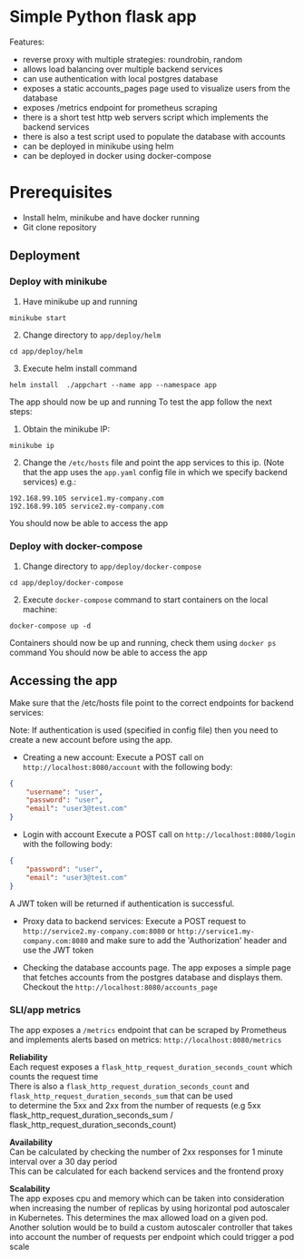 # Simple Python flask app
Features:  
* reverse proxy with multiple strategies: roundrobin, random
* allows load balancing over multiple backend services
* can use authentication with local postgres database
* exposes a static accounts_pages page used to visualize users from the database
* exposes /metrics endpoint for prometheus scraping
* there is a short test http web servers script which implements the backend services
* there is also a test script used to populate the database with accounts
* can be deployed in minikube using helm
* can be deployed in docker using docker-compose

# Prerequisites
* Install helm, minikube and have docker running
* Git clone repository

## Deployment
### Deploy with minikube
1. Have minikube up and running
```shell script
minikube start
```

2. Change directory to `app/deploy/helm`
```shell script
cd app/deploy/helm
```

3. Execute helm install command
```shell script
helm install  ./appchart --name app --namespace app
```
The app should now be up and running
To test the app follow the next steps:
1. Obtain the minikube IP:
```shell script
minikube ip
```

2. Change the `/etc/hosts` file and point the app services to this ip. (Note that the app uses the `app.yaml` config 
file in which we specify backend services) e.g.:
```shell script
192.168.99.105 service1.my-company.com
192.168.99.105 service2.my-company.com
```
You should now be able to access the app

### Deploy with docker-compose
1. Change directory to `app/deploy/docker-compose`
```shell script
cd app/deploy/docker-compose
```

2. Execute `docker-compose` command to start containers on the local machine:
```shell script
docker-compose up -d
```
Containers should now be up and running, check them using `docker ps` command
You should now be able to access the app

## Accessing the app
Make sure that the /etc/hosts file point to the correct endpoints for backend services:

Note: If authentication is used (specified in config file) then you need to create a new account before using the app.
* Creating a new account:
Execute a POST call on `http://localhost:8080/account` with the following body:
```json
{
    "username": "user",
    "password": "user",
    "email": "user3@test.com"
}
```
* Login with account
Execute a POST call on `http://localhost:8080/login` with the following body:
```json
{
    "password": "user",
    "email": "user3@test.com"
}
```
A JWT token will be returned if authentication is successful. 

* Proxy data to backend services:
Execute a POST request to `http://service2.my-company.com:8080` or `http://service1.my-company.com:8080` and make sure
to add the 'Authorization' header and use the JWT token

* Checking the database accounts page. The app exposes a simple page that fetches accounts from the postgres database 
and displays them. Checkout the `http://localhost:8080/accounts_page`

### SLI/app metrics
The app exposes a `/metrics` endpoint that can be scraped by Prometheus and implements alerts based on metrics:
`http://localhost:8080/metrics`

**Reliability**  
Each request exposes a `flask_http_request_duration_seconds_count` which counts the request time  
There is also a `flask_http_request_duration_seconds_count` and `flask_http_request_duration_seconds_sum` that can be used   
to determine the 5xx and 2xx from the number of requests (e.g 5xx flask_http_request_duration_seconds_sum / flask_http_request_duration_seconds_count)  

**Availability**  
Can be calculated by checking the number of 2xx responses for 1 minute interval over a 30 day period  
This can be calculated for each backend services and the frontend proxy  

**Scalability**  
The app exposes cpu and memory which can be taken into consideration when increasing the number of replicas by using
horizontal pod autoscaler in Kubernetes. This determines the max allowed load on a given pod.  
Another solution would be to build a custom autoscaler controller that takes into account the number of requests per endpoint
which could trigger a pod scale
